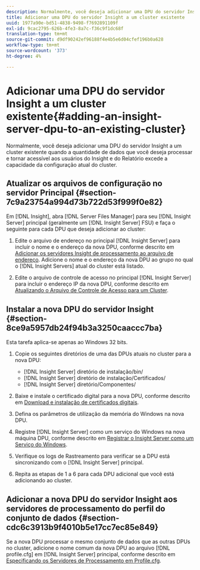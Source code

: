 ```yaml
---
description: Normalmente, você deseja adicionar uma DPU do servidor Insight a um cluster existente quando a quantidade de dados que você deseja processar e tornar acessível aos usuários do Insight e do Relatório excede a capacidade da configuração atual do cluster.
title: Adicionar uma DPU do servidor Insight a um cluster existente
uuid: 1977a90e-bd51-4838-9498-f7692891109f
exl-id: 9cac2795-626b-4fe3-8a7c-f36c9f1dc68f
translation-type: tm+mt
source-git-commit: d9df90242ef96188f4e4b5e6d04cfef196b0a628
workflow-type: tm+mt
source-wordcount: '373'
ht-degree: 4%

---
```


# Adicionar uma DPU do servidor Insight a um cluster existente{#adding-an-insight-server-dpu-to-an-existing-cluster}

Normalmente, você deseja adicionar uma DPU do servidor Insight a um cluster existente quando a quantidade de dados que você deseja processar e tornar acessível aos usuários do Insight e do Relatório excede a capacidade da configuração atual do cluster.

## Atualizar os arquivos de configuração no servidor Principal {#section-7c9a23754a994d73b722d53f999f0e82}

Em [!DNL Insight], abra [!DNL Server Files Manager] para seu [!DNL Insight Server] principal (geralmente um [!DNL Insight Server] FSU) e faça o seguinte para cada DPU que deseja adicionar ao cluster:

1. Edite o arquivo de endereço no principal [!DNL Insight Server] para incluir o nome e o endereço da nova DPU, conforme descrito em [Adicionar os servidores Insight de processamento ao arquivo de endereço](../../../../../home/c-inst-svr/c-install-ins-svr/c-ins-svr-clstrs/c-inst-ins-svr-clstr/c-inst-proc-clstr/c-config-mstr-ins-svr-clstr.md#section-2fe5298180164e8dbaa59ea6b6ff682d). Adicione o nome e o endereço da nova DPU ao grupo no qual o [!DNL Insight Servers] atual do cluster está listado.

1. Edite o arquivo de controle de acesso no principal [!DNL Insight Server] para incluir o endereço IP da nova DPU, conforme descrito em [Atualizando o Arquivo de Controle de Acesso para um Cluster](../../../../../home/c-inst-svr/c-install-ins-svr/c-ins-svr-clstrs/c-inst-ins-svr-clstr/c-inst-proc-clstr/c-config-mstr-ins-svr-clstr.md#section-fce1367d92a445168c35e9ca506e7d6b).

## Instalar a nova DPU do servidor Insight {#section-8ce9a5957db24f94b3a3250caaccc7ba}

Esta tarefa aplica-se apenas ao Windows 32 bits.

1. Copie os seguintes diretórios de uma das DPUs atuais no cluster para a nova DPU:

   * [!DNL Insight Server] diretório de instalação/bin/
   * [!DNL Insight Server] diretório de instalação/Certificados/
   * [!DNL Insight Server] diretório/Componentes/

1. Baixe e instale o certificado digital para a nova DPU, conforme descrito em [Download e instalação de certificados digitais](../../../../../home/c-inst-svr/c-install-ins-svr/t-install-proc-inst-svr-dpu/c-dnld-dgtl-cert/c-dnld-dgtl-cert.md#concept-4f79c240492f4e52b6375b4b3bbefa17).
1. Defina os parâmetros de utilização da memória do Windows na nova DPU.
1. Registre [!DNL Insight Server] como um serviço do Windows na nova máquina DPU, conforme descrito em [Registrar o Insight Server como um Serviço do Windows](../../../../../home/c-inst-svr/c-install-ins-svr/t-install-proc-inst-svr-dpu/c-reg-wdws-svc.md#concept-f2c7aa891d544a2595aa01d0d796a540).

1. Verifique os logs de Rastreamento para verificar se a DPU está sincronizando com o [!DNL Insight Server] principal.
1. Repita as etapas de 1 a 6 para cada DPU adicional que você está adicionando ao cluster.

## Adicionar a nova DPU do servidor Insight aos servidores de processamento do perfil do conjunto de dados {#section-cdc6c3913b9f4010b5e17cc7ec85e849}

Se a nova DPU processar o mesmo conjunto de dados que as outras DPUs no cluster, adicione o nome comum da nova DPU ao arquivo [!DNL profile.cfg] em [!DNL Insight Server] principal, conforme descrito em [Especificando os Servidores de Processamento em Profile.cfg](../../../../../home/c-inst-svr/c-install-ins-svr/c-ins-svr-clstrs/c-inst-ins-svr-clstr/c-inst-proc-clstr/c-config-prof-run-clstr.md#section-99664e072c21462f91fbafb6d893fcf9).
